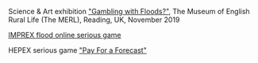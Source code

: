 Science & Art exhibition ["Gambling with Floods?"](https://sciartfloods.wordpress.com/2020/05/15/gambling-with-floods/), The Museum of English Rural Life (The MERL), Reading, UK, November 2019

[IMPREX flood online serious game](https://www.imprex.arctik.tech)

HEPEX serious game ["Pay For a Forecast"](https://hepex.inrae.fr/the-first-online-hepex-game-try-it-yourself/)

